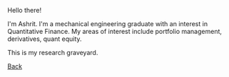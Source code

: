 Hello there!

I'm Ashrit. I'm a mechanical engineering graduate with an interest in Quantitative Finance. My areas of interest include portfolio management, derivatives, quant equity.

This is my research graveyard. 

[Back](index.md)